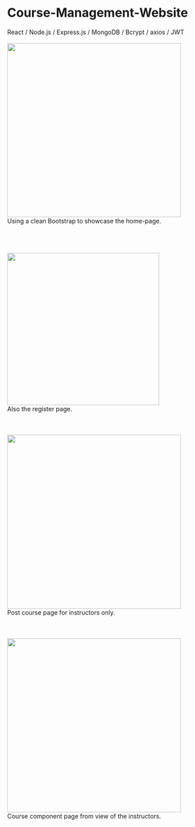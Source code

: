 # Course-Management-Website
 React / Node.js / Express.js / MongoDB / Bcrypt / axios / JWT
 <br>
 <br>
<img src="https://github.com/ziynnyiy/Course-Management-Website/assets/130062212/04e89d5a-a686-4a67-b7c5-8b360ef45840" wigth="400" height="400" />
<br>
Using a clean Bootstrap to showcase the home-page.
<br>
<br>
<br>
<br>

<img src="https://github.com/ziynnyiy/Course-Management-Website/assets/130062212/909a9e3c-f243-4911-86f3-8cb0286db91a" wigth="350" height="350" />
<br>
Also the register page.
<br>
<br>
<br>
<br>
<img src="https://github.com/ziynnyiy/Course-Management-Website/assets/130062212/00583229-13c8-4d6a-94cf-0a24f7634ac9" wigth="400" height="400" />
<br>
Post course page for instructors only.
<br>
<br>
<br>
<br>
<img src="https://github.com/ziynnyiy/Course-Management-Website/assets/130062212/b46dba83-43e5-4dd1-884a-0f4e48f7bb56" wigth="400" height="400" />
<br>
Course component page from view of the instructors.<br>
<br>
